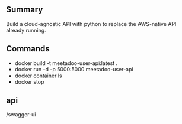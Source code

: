 ## Summary

Build a cloud-agnostic API with python to replace the AWS-native API already running.

## Commands

- docker build -t meetadoo-user-api:latest .
- docker run -d -p 5000:5000 meetadoo-user-api
- docker container ls
- docker stop <container id>

## api

/swagger-ui
